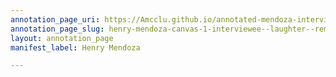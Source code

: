 ```yaml
---
annotation_page_uri: https://Amcclu.github.io/annotated-mendoza-interview/annotations/henry-mendoza-canvas-1-interviewee--laughter--reminiscing--rapport--joking-.json
annotation_page_slug: henry-mendoza-canvas-1-interviewee--laughter--reminiscing--rapport--joking-
layout: annotation_page
manifest_label: Henry Mendoza

---
```

